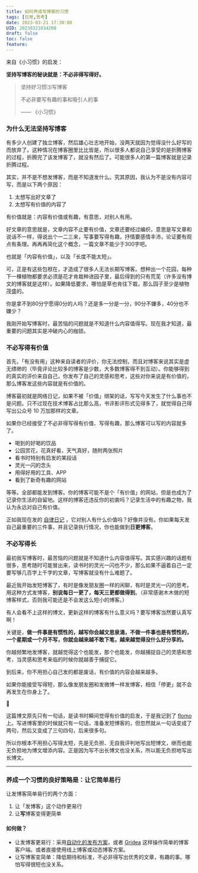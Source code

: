 ```yaml
---
title: 如何养成写博客的习惯
tags: [日常,思考]
date: 2023-03-21 17:30:00
UID: 20230321034200
draft: false
toc: false
feature: 
---
```


来自《小习惯》的启发：

**坚持写博客的秘诀就是：不必非得写得好。**

> 坚持好习惯⑶写博客
> 
> 不必非要写有趣的事和吸引人的事
> 
> —— 《小习惯》

<!--more-->

### 为什么无法坚持写博客

有多少人创建了独立博客，然后雄心壮志地开始，没两天就因为觉得没什么好写的而放弃了。这种情况在博客圈里比比皆是，所以很多人都说自己享受的是折腾博客的过程，折腾完了该发博客了，就没有然后了。可能很多人的第一篇博客就是记录折腾过程。

其实，并不是不想发博客，而是不知道发什么。究其原因，我认为不是没有内容可写，而是以下两个原因：
1. 太想写出好文章了
2. 太想写有价值的内容了


有价值就是：内容有价值或有趣，有意思，对别人有用。

好文章的意思就是，文章内容不止要有价值，文章还要经过编织，意思是写文章和说话不一样，得说出个一二三来，写事要写得有趣，抒情要感情丰沛，论证要有观点有条理。再再再简化这个概念，一篇文章不能少于300字吧。

也就是「内容有价值」，以及「长度不能太短」。

可，正是有这些包袱在，才造成了很多人无法长期写博客。想种出一个花园，每种下一棵植物都要求必须是花才肯栽种进园子里，最后得到的只有荒芜（许多没有博文的博客就是这样）。如果降低要求，哪怕是草也肯往下栽，那么园子至少是植物茂盛的。

你是拿不到80分宁愿得0分的人吗？还是多一分是一分，90分不嫌多，40分也不嫌少？

我刚开始写博客时，最苦恼的问题就是不知道什么内容值得写。现在我才知道，最重要的问题其实是冲破内心的枷锁。


### 不必写得有价值

首先，「有没有用」这种来自读者的评价，你无法控制，而且对博客来说其实是虚无缥缈的（毕竟评论比较多的博客是少数，大多数博客得不到互动）。你能够得到的真实的评价来自自己，你发布了自己的灵感和思考，这些对你来说是有价值的，那么博客发这些内容就是有价值的。

博客最初就是网络日记，如果不被「价值」绑架的话，写写今天发生了什么事也不是问题。只不过现在技术博客占比那么高，书评影评形式见得多了，就觉得自己得写出公众号 10 万加那样的文章。

如果你已经接受了不必非得写得有价值、写得有趣，那么博客可以写的内容就多了。
- 喝到的好喝的饮品
- 公园赏花，花真好看，天气真好，随附两张照片
- 看书时特别有启发的某段话
- 灵光一闪的念头
- 用得好用的工具、APP
- 看到了新奇有趣的网站

等等。全部都能发到博客。你的博客可能不是个「有价值」的网站，但是也成为了记录你生活的自留地。这样的博客还违反你的初衷吗？记录生活中的有趣之物，我认为永远对自己有价值。

正如我现在发的 [自律日记](https://lillianwho.com/posts/kill-the-procrastination-day1/) ，它对别人有什么价值吗？好像并没有。你如果每天发自己最重要的三件事，并且记录执行情况，你也能做到**日更博客**。

### 不必写得长

最初我写博客时，最苦恼的问题就是不知道什么内容值得写。其实感兴趣的话题有很多，思考随时可能冒出来，读书时的灵光一闪也不少，那么如果不逼着自己一定要写够几百字上千字的文章，写博客就没有什么难题了。

最近我开始发短博客了，有时是像发朋友圈一样的闲聊，有时是灵光一闪的思考。用这种方式发博客，**别说每日一更了，每天三更都做得到**。（非常感谢木木做的短博客样式，否则我可能还是不会发这么短小的博客。）

有人会看不上这样的博文，更新这样的博客有什么意义吗？要写博客当然要认真写啊！

关键是，**做一件事是有惯性的，越写你会越文思泉涌，不做一件事也是有惯性的，一个星期或一个月不写，你就会越来越不敢下笔，越来越觉得没什么好分享的。**

你越频繁地发博客，就越觉得这个也能发，那个也能发，你越捕捉自己的灵感和思考，当灵感和思考来临的时候你就越善于捕捉它。

到后来，你不用担心自己发的都是废话，有价值的内容会越来越多。


如果你能接受写得短，那么像发朋友圈和发微博一样发博客，相信「停更」就不会再发生在你身上了。

🌵

这篇博文原先只有一句话，是读书时瞬间觉得有价值的启发，于是我记到了 [flomo](https://lillianwho.com/posts/wo-cheng-ren-wo-cuo-dai-liao-flomo/) 上。写进博客里的时候就只有一句话，准备发短博客的，但忽然就从一句话变成了两句，然后又变成了三句四句，后来很多句。

所以你根本不用担心写得太短，先是无负担、无自我评判地写出短博文，继而也能无负担地为博文增添内容。正是因为写不出长博文也没关系，所以能无负担地写出长博文。


---

### 养成一个习惯的良好策略是：让它简单易行

让发博客简单易行的两个方面：
1.  让「发博客」这个动作更易行
2.  让**写**博客变得更简单

#### 如何做？

-   让发博客更易行：采用[自动化的发布方案](https://lillianwho.com/posts/obsidian-hugo-cloudflare/)，或者 [Gridea](https://open.gridea.dev) 这样操作简单的博客客户端。或者直接使用线上博客或动态博客方案。
-   让写博客变简单：降低期待和标准，不必非得写出优秀的文章，有趣的事。哪怕写得很短也没关系。